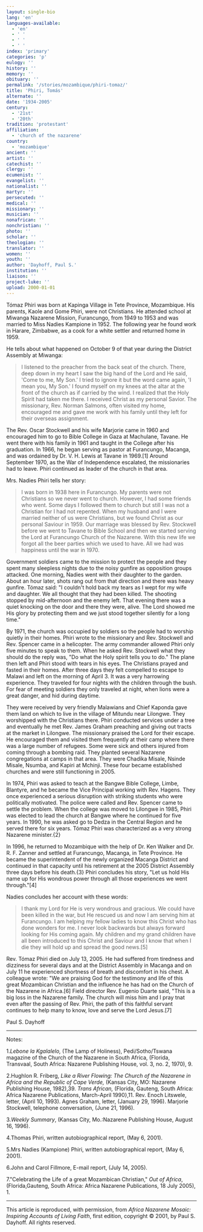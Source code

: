 ```yaml
---
layout: single-bio
lang: 'en'
languages-available:
  - 'en'
  - ' '
  - ' '
  - ' '
index: 'primary'
categories: 'p'
eulogy: ''
history: ''
memory: ''
obituary: ''
permalink: '/stories/mozambique/phiri-tomaz/'
title: 'Phiri, Tomás'
alternate: ''
date: '1934-2005'
century:
  - '21st'
  - '20th'
tradition: 'protestant'
affiliation:
  - 'church of the nazarene'
country:
  - 'mozambique'
ancient: ''
artist: ''
catechist: ''
clergy: ''
ecumenist: ''
evangelist: ''
nationalist: ''
martyr: ''
persecuted: ''
medical: ''
missionary: ''
musician: ''
nonafrican: ''
nonchristian: ''
photo: ''
scholar: ''
theologian: ''
translator: ''
women: ''
youth: ''
author: 'Dayhoff, Paul S.'
institution: ''
liaison: ''
project-luke: ''
upload: 2000-01-01
---
```



Tómaz Phiri was born at Kapinga Village in Tete Province, Mozambique.  His parents, Kaole and Gome Phiri, were not Christians.  He attended school at Miwanga Nazarene Mission, Furancungo, from 1949 to 1953 and was married to Miss Nadies Kampione in 1952.  The following year he found work in Harare, Zimbabwe, as a cook for a white settler and returned home in 1959.

He tells about what happened on October 9 of that year during the District Assembly at Miwanga:

> I listened to the preacher from the back seat of the church.  There, deep down in my heart I saw the big hand of the Lord and He said, 'Come to me, My Son.'  I tried to ignore it but the word came again, 'I mean you, My Son.'  I found myself on my knees at the altar at the front of the church as if carried by the wind.  I realized that the Holy Spirit had taken me there.  I received Christ as my personal Savior.  The missionary, Rev. Norman Salmons, often visited my home, encouraged me and gave me work with his family until they left for their overseas assignment.

The Rev. Oscar Stockwell and his wife Marjorie came in 1960 and encouraged him to go to Bible College in Gaza at Machulane, Tavane. He went there with his family in 1961 and taught in the College after his graduation. In 1966, he began serving as pastor at Furancungo, Macanga, and was ordained by Dr. V. H. Lewis at Tavane in 1969.[1] Around September 1970, as the War of Independence escalated, the missionaries had to leave. Phiri continued as leader of the church in that area.

Mrs. Nadies Phiri tells her story:

> I was born in 1938 here in Furancungo.  My parents were not Christians so we never went to church.  However, I had some friends who went.  Some days I followed them to church but still I was not a Christian for I had not repented.  When my husband and I were married neither of us were Christians, but we found Christ as our personal Saviour in 1959.  Our marriage was blessed by Rev. Stockwell before we went to Tavane to Bible School and then we started serving the Lord at Furancungo Church of the Nazarene.  With this new life we forgot all the beer parties which we used to have.  All we had was happiness until the war in 1970.

Government soldiers came to the mission to protect the people and they spent many sleepless nights due to the noisy gunfire as opposition groups attacked. One morning, Nadies went with their daughter to the garden. About an hour later, shots rang out from that direction and there was heavy gunfire. Tómaz said: "I couldn't hold back my tears as I wept for my wife and daughter.  We all thought that they had been killed.  The shooting stopped by mid-afternoon and the enemy left.  That evening there was a quiet knocking on the door and there they were, alive. The Lord showed me His glory by protecting them and we just stood together silently for a long time."

By 1971, the church was occupied by soldiers so the people had to worship quietly in their homes.  Phiri wrote to the missionary and Rev. Stockwell and Rev. Spencer came in a helicopter.  The army commander allowed Phiri only five minutes to speak to them.  When he asked Rev. Stockwell what they should do the reply was, "Do what the Holy spirit tells you to do."  The plane then left and Phiri stood with tears in his eyes.  The Christians prayed and fasted in their homes.  After three days they felt compelled to escape to Malawi and left on the morning of April 3. It was a very harrowing experience. They traveled for four nights with the children through the bush.  For fear of meeting soldiers they only traveled at night, when lions were a great danger, and hid during daytime.

They were received by very friendly Malawians and Chief Kaponda gave them land on which to live in  the village of Mitundu near Lilongwe. They worshipped with the Christians there. Phiri conducted services under a tree and eventually he met Rev. James Graham preaching and giving out tracts at the market in Lilongwe.  The missionary praised the Lord for their escape.  He encouraged them and visited them frequently at their camp where there was a large number of refugees. Some were sick and others injured from coming through a bombing raid. They planted several Nazarene congregations at camps in that area.  They were Chadika Misale,  Nsinde Misale, Nsumba, and Kapiri at Mchinji.  These four became established churches and were still functioning in 2005.

In 1974, Phiri was asked to teach at the Bangwe Bible College, Limbe, Blantyre, and he became the Vice Principal working with Rev. Hagens.  They once experienced a serious disruption with striking students who were politically motivated.  The police were called and Rev. Spencer came to settle the problem.  When the college was moved to Lilongwe in 1985, Phiri was elected to lead the church at Bangwe where he continued for five years.  In 1990, he was asked go to Dedza in the Central Region and he served there for six years. Tómaz Phiri was characterized as a very strong Nazarene minister.{2}

In 1996, he returned to Mozambique with the help of Dr. Ken Walker and Dr. R. F. Zanner and settled at Furancungo, Macanga, in Tete Province.  He became the superintendent of the newly organized Macanga District and continued in that capacity until his retirement at the 2005 District Assembly three days before his death.{3} Phiri concludes his story, "Let us hold His name up for His wondrous power through all those experiences we went through."[4]

Nadies concludes her account with these words:

> I thank my Lord for He is very wondrous and gracious.  We could have been killed in the war, but He rescued us and now I am serving him at Furancungo.  I am helping my fellow ladies to know this Christ who has done wonders for me. I never look backwards but always forward looking for His coming again. My children and my grand children have all been introduced to this Christ and Saviour and I know that when I die they will hold up and spread the good news.[5]

Rev. Tómaz Phiri died on July 13, 2005.  He had suffered from tiredness and dizziness for several days and at the District Assembly in Macanga and on July 11 he experienced shortness of breath and discomfort in his chest.  A colleague wrote: "We are praising God for the testimony and life of this great Mozambican Christian and the influence he has had on the Church of the Nazarene in Africa.[6] Field director Rev. Eugenio Duarte said, "This is a big loss in the Nazarene family.  The church will miss him and I pray tnat even after the passing of Rev. Phiri, the path of this faithful servant continues to help many to know, love and serve the Lord Jesus.[7]

Paul S. Dayhoff

---

Notes:

1.*Lebone la Kgalalelo,* (The Lamp of Holiness), Pedi/Sotho/Tswana magazine of the Church of the Nazarene in South Africa, (Florida, Transvaal, South Africa: Nazarene Publishing House, vol. 3, no. 2, 1970), 9.

2.Hughlon R. Friberg, *Like a River Flowing: The Church of the Nazarene in Africa and the Republic of Cape Verde,* (Kansas City, MO: Nazarene Publishing House, 1982),39.  *Trans African,* (Florida, Gauteng, South Africa: Africa Nazarene Publications, March-April 1990},11.  Rev. Enoch Litswele, letter,  (April 10, 1993).  Agnes Graham, letter, (January 29, 1996).  Marjorie Stockwell, telephone conversation, (June 21, 1996).

3.*Weekly Summary*, (Kansas City, Mo.:Nazarene Publishing House, August 16, 1996).

4.Thomas Phiri, written autobiographical report, (May 6, 2001).

5.Mrs Nadies (Kampione) Phiri, written autobiographical report, (May 6, 2001).

6.John and Carol Fillmore, E-mail report, (July 14, 2005).

7."Celebrating the Life of a great Mozambican Christian," *Out of Africa*,(Florida,Gauteng, South Africa: Africa Nazarene Publications, 18 July 2005), 1.

---

This article is reproduced, with permission, from *Africa Nazarene Mosaic: Inspiring Accounts of Living Faith*, first edition, copyright &copy; 2001, by Paul S. Dayhoff.  All rights reserved.